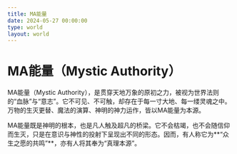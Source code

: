 ```yaml
---
title: MA能量
date: 2024-05-27 00:00:00
type: world
layout: world
---
```


# MA能量（Mystic Authority）

MA能量（Mystic Authority），是贯穿天地万象的原初之力，被视为世界法则的“血脉”与“意志”。它不可见、不可触，却存在于每一寸大地、每一缕灵魂之中。万物的生灭更替、魔法的演算、神明的神力运作，皆以MA能量为本源。

MA能量既是神明的根本，也是凡人触及超凡的桥梁。它不会枯竭，也不会随信仰而生灭，只是在意识与神性的投射下呈现出不同的形态。因而，有人称它为**“众生之愿的共鸣”**，亦有人将其奉为“真理本源”。